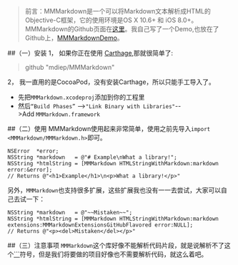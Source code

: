 >前言：MMMarkdown是一个可以将Markdown文本解析成HTML的Objective-C框架，它的使用环境是OS X 10.6+ 和 iOS 8.0+。MMMarkdown的Github页面在[这里](https://github.com/mdiep/MMMarkdown)。我自己写了一个Demo,也放在了Github上，[MMMarkdownDemo](https://github.com/cuinidaye/MMMarkdownDemo)。

##（一）安装
1，
如果你正在使用 [Carthage](https://github.com/Carthage/Carthage),那就很简单了:
>github "mdiep/MMMarkdown"

2，
我一直用的是CocoaPod，没有安装Carthage，所以只能手工导入了。

*   先把`MMMarkdown.xcodeproj`添加到你的工程里
*   然后`“Build Phases”` -->`"Link Binary with Libraries"`-->Add `MMMarkdown.framework`


##（二）使用
MMMarkdown使用起来非常简单，使用之前先导入`import <MMMarkdown/MMMarkdown.h>`即可。

```
NSError  *error;
NSString *markdown   = @"# Example\nWhat a library!";
NSString *htmlString = [MMMarkdown HTMLStringWithMarkdown:markdown error:&error];
// Returns @"<h1>Example</h1>\n<p>What a library!</p>"
```

另外，`MMMarkdown`也支持很多扩展，这些扩展我也没有一一去尝试，大家可以自己去试一下：

```
NSString *markdown   = @"~~Mistaken~~";
NSString *htmlString = [MMMarkdown HTMLStringWithMarkdown:markdown extensions:MMMarkdownExtensionsGitHubFlavored error:NULL];
// Returns @"<p><del>Mistaken</del></p>"
```

##（三）注意事项
`MMMarkdown`这个库好像不能解析代码片段，就是说解析不了这个[```](https://github.com/cuinidaye/MMMarkdownDemo)符号，但是我们将要做的项目好像也不需要解析代码，就这么着吧。
